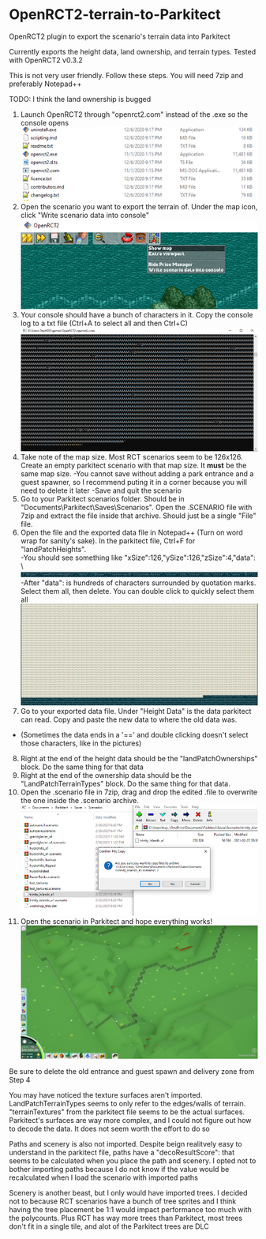 # OpenRCT2-terrain-to-Parkitect
OpenRCT2 plugin to export the scenario's terrain data into Parkitect

Currently exports the height data, land ownership, and terrain types. Tested with OpenRCT2 v0.3.2

This is not very user friendly. Follow these steps. You will need 7zip and preferably Notepad++

TODO: I think the land ownership is bugged

1. Launch OpenRCT2 through "openrct2.com" instead of the .exe so the console opens
![Launch openrct2.com](exporter1.png)
2. Open the scenario you want to export the terrain of. Under the map icon, click "Write scenario data into console"![Find the plugin under the map icon](exporter2.png)
3. Your console should have a bunch of characters in it. Copy the console log to a txt file (Ctrl+A to select all and then Ctrl+C) ![The exported data](exporter3.png)
4. Take note of the map size. Most RCT scenarios seem to be 126x126. Create an empty parkitect scenario with that map size. It **must** be the same map size.
  -You cannot save without adding a park entrance and a guest spawner, so I recommend puting it in a corner because you will need to delete it later
  -Save and quit the scenario
5. Go to your Parkitect scenarios folder. Should be in "Documents\Parkitect\Saves\Scenarios". Open the .SCENARIO file with 7zip and extract the file inside that archive. Should just be a single "File" file.
6. Open the file and the exported data file in Notepad++ (Turn on word wrap for sanity's sake). In the parkitect file, Ctrl+F for "landPatchHeights".  \
  -You should see something like "xSize":126,"ySize":126,"zSize":4,"data": \  ![Find landPatchHeights](exporter6.png)
  -After "data": is hundreds of characters surrounded by quotation marks. Select them all, then delete. You can double click to quickly select them all  ![Selecting the data](exporter5.png)
7. Go to your exported data file. Under "Height Data" is the data parkitect can read. Copy and paste the new data to where the old data was.
  - (Sometimes the data ends in a '==' and double clicking doesn't select those characters, like in the pictures)
8. Right at the end of the height data should be the "landPatchOwnerships" block. Do the same thing for that data
9. Right at the end of the ownership data should be the "LandPatchTerrainTypes" block. Do the same thing for that data.
10. Open the .scenario file in 7zip, drag and drop the edited .file to overwrite the one inside the .scenario archive.  ![Overwriting with 7zip](exporter7.png)
11. Open the scenario in Parkitect and hope everything works!  ![TrinityIslands](exporter8.jpg)

Be sure to delete the old entrance and guest spawn and delivery zone from Step 4

You may have noticed the texture surfaces aren't imported. LandPatchTerrainTypes seems to only refer to the edges/walls of terrain. 
"terrainTextures" from the parkitect file seems to be the actual surfaces. Parkitect's surfaces are way more complex, and I could not figure out how to decode the data. It does not seem worth the effort to do so

Paths and scenery is also not imported. Despite beign realitvely easy to understand in the parkitect file, paths have a "decoResultScore": that seems to be calculated when you place the path and scenery. I opted not to bother importing paths because I do not know if the value would be recalculated when I load the scenario with imported paths

Scenery is another beast, but I only would have imported trees. I decided not to because RCT scenarios have a bunch of tree sprites and I think having the tree placement be 1:1 would impact performance too much with the polycounts. Plus RCT has way more trees than Parkitect, most trees don't fit in a single tile, and alot of the Parkitect trees are DLC
